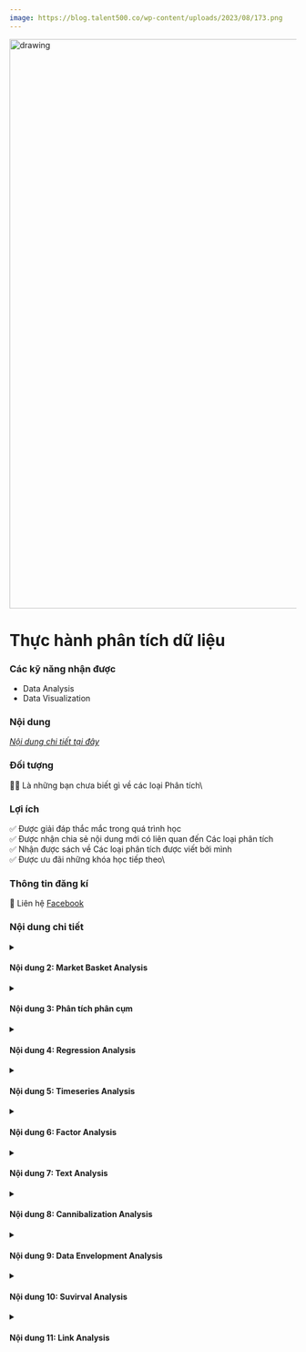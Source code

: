 ```yaml
---
image: https://blog.talent500.co/wp-content/uploads/2023/08/173.png
---
```


<img src="https://blog.talent500.co/wp-content/uploads/2023/08/173.png" alt="drawing" width="1000"/>

<div class="course_title"><h1>Thực hành phân tích dữ liệu</h1></div>

###  Các kỹ năng nhận được

<ul id="skills">
  <li>Data Analysis</li>
  <li>Data Visualization</li>
</ul>  

###  Nội dung 

[*Nội dung chi tiết tại đây*](#nội-dung-chi-tiết)

###  Đối tượng

**🤚🤚** Là những bạn chưa biết gì về các loại Phân tích\

###  Lợi ích 
✅️ Được giải đáp thắc mắc trong quá trình học\
✅️ Được nhận chia sẻ nội dung mới có liên quan đến Các loại phân tích\
✅️ Nhận được sách về Các loại phân tích được viết bởi mình\
✅️ Được ưu đãi những khóa học tiếp theo\

### Thông tin đăng kí

📝 Liên hệ [Facebook](https://www.facebook.com/khoai.kho.7)

###  Nội dung chi tiết 



<details>
  <summary><h4>Nội dung 2: Market Basket Analysis</h4></summary>
- Phân tích giỏ hàng là gì
</details>


<details>
  <summary><h4>Nội dung 3: Phân tích phân cụm</h4></summary>
- Phân tích giỏ hàng là gì
</details>

<details>
  <summary><h4>Nội dung 4: Regression Analysis</h4></summary>
- Phân tích giỏ hàng là gì
</details>

<details>
  <summary><h4>Nội dung 5: Timeseries Analysis</h4></summary>
- Phân tích giỏ hàng là gì
</details>

<details>
  <summary><h4>Nội dung 6: Factor Analysis</h4></summary>
- Phân tích nhân tố là gì
</details>

<details>
  <summary><h4>Nội dung 7: Text Analysis</h4></summary>
- Phân tích nhân tố là gì
</details>

<details>
  <summary><h4>Nội dung 8: Cannibalization Analysis</h4></summary>
- Giới thiệu Phân tích ăn mòn
</details>

<details>
  <summary><h4>Nội dung 9: Data Envelopment Analysis</h4></summary>
- Giới thiệu phân tích hiệu quả
- Giới thiệu phân tích đường bao hiệu quả
- Giới thiệu thuật toán CCR
</details>


<details>
  <summary><h4>Nội dung 10: Suvirval Analysis</h4></summary>
- Giới thiệu phân tích sống sót là gì
</details>

<details>
  <summary><h4>Nội dung 11: Link Analysis  </h4></summary>
- Phân tích liên kết là gì
</details>

